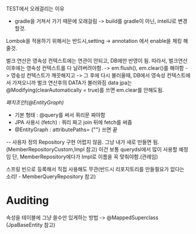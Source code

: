 TEST에서 오래걸리는 이유
- gradle을 거쳐서 가기 때문에 오래걸림
->  build를 gradle이 아닌, intellJ로 변경할것.

Lombok을 적용하기 위해서는  반드시,setting -> annotation 에서 enable을 체킹 해줄것.

벌크 연산은 영속성 컨텍스트에는 연관이 안되고, DB에만 반영이 됨.
따라서, 벌크연산 이후에는 영속성 컨텍스트를 다 날려버려야함.
-> em.flush(), em.clear()를 해야함 -> 영솏성 컨텍스트가 깨끗해지고 -> 그 후에 다시 불러올때, DB에서 영속성 컨텍스트에서 가져오니까 벌크 연산후의 DATA가 불러와짐
data jpa는 @Modifying(clearAutomatically = true)를 쓰면 em.clear를 안해도됨.


*패치조인!(@EntityGraph)*
- 기본 형태 : @query를 써서 쿼리문 짜야함
- JPA 사용시 (fetch) : 쿼리 짜고 join 뒤에 fetch를 써줌
- @EntityGraph : attributePaths= {""} 쓰면 끝


-- 사용자 정의 Repository 구현
어렵지 않음. 그냥 내가 새로 만들면 됨.(MemberRepositoryCustom,Impl 참고)
이건 보통 querydsl에서 많이 사용할 예정임
단, MemberRepository에다가 Impl로 이름을 꼭 맞춰야함.(관례임)

스프링 빈으로 등록해서 직접 사용해도 무관(반드시 리포지토리를 만들필요가 없다는 소리! - MemberQueryRepository 참고)


# Auditing
속성을 테이블에 그냥 쓸수만 있게하는 방법 -> @MappedSuperclass
(JpaBaseEntity 참고)